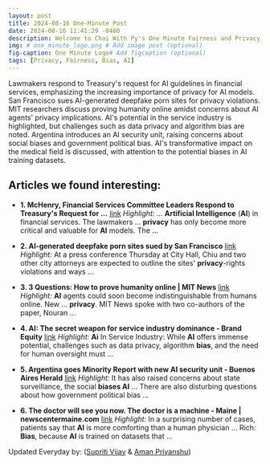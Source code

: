 ```yaml
---
layout: post
title: 2024-08-16 One-Minute Post
date: 2024-08-16 11:41:29 -0400
description: Welcome to Chai With Py's One Minute Fairness and Privacy, which aims to provide you the current happenings in the world of Fairness, Privacy, and AI.
img: # one_minute_logo.png # Add image post (optional)
fig-caption: One Minute Logo# Add figcaption (optional)
tags: [Privacy, Fairness, Bias, AI]
---
```


Lawmakers respond to Treasury's request for AI guidelines in financial services, emphasizing the increasing importance of privacy for AI models. San Francisco sues AI-generated deepfake porn sites for privacy violations. MIT researchers discuss proving humanity online amidst concerns about AI agents' privacy implications. AI's potential in the service industry is highlighted, but challenges such as data privacy and algorithm bias are noted. Argentina introduces an AI security unit, raising concerns about social biases and government political bias. AI's transformative impact on the medical field is discussed, with attention to the potential biases in AI training datasets.

## Articles we found interesting:

- **1. McHenry, Financial Services Committee Leaders Respond to Treasury&#39;s Request for ...** [link](https://financialservices.house.gov/news/documentsingle.aspx%3FDocumentID%3D409346)
_Highlight:_ ... <b>Artificial Intelligence</b> (<b>AI</b>) in financial services. The lawmakers ... <b>privacy</b> has only become more critical and valuable for <b>AI</b> models. The&nbsp;...

- **2. <b>AI</b>-generated deepfake porn sites sued by San Francisco** [link](https://sfstandard.com/2024/08/15/ai-generated-deepfake-porn-sites-sued-by-san-francisco/)
_Highlight:_ At a press conference Thursday at City Hall, Chiu and two other city attorneys are expected to outline the sites&#39; <b>privacy</b>-rights violations and ways&nbsp;...

- **3. 3 Questions: How to prove humanity online | MIT News** [link](https://news.mit.edu/2024/3-questions-proving-humanity-online-0816)
_Highlight:_ <b>AI</b> agents could soon become indistinguishable from humans online. New ... <b>privacy</b>. MIT News spoke with two co-authors of the paper, Nouran&nbsp;...

- **4. <b>AI</b>: The secret weapon for service industry dominance - Brand Equity** [link](https://brandequity.economictimes.indiatimes.com/news/digital/ai-the-secret-weapon-for-service-industry-dominance/112555249)
_Highlight:_ <b>Ai</b> In Service Industry: While <b>AI</b> offers immense potential, challenges such as data privacy, algorithm <b>bias</b>, and the need for human oversight must&nbsp;...

- **5. Argentina goes Minority Report with new <b>AI</b> security unit - Buenos Aires Herald** [link](https://buenosairesherald.com/business/tech/argentina-goes-minority-report-with-new-ai-security-unit)
_Highlight:_ It has also raised concerns about state surveillance, the social <b>biases AI</b> ... There are also disturbing questions about how government political bias&nbsp;...

- **6. The doctor will see you now. The doctor is a machine - Maine | newscentermaine.com** [link](https://www.newscentermaine.com/article/news/local/207/artificial-intelligence-is-transforming-the-medical-field-maine/97-06fc089b-4157-4705-abb0-1fc6d2349752)
_Highlight:_ In a surprising number of cases, patients say that <b>AI</b> is more comforting than a human physician ... Rich: <b>Bias</b>, because <b>AI</b> is trained on datasets that&nbsp;...


Updated Everyday by: (<a href="https://supritivijay.github.io/">Supriti Vijay</a> & <a href="https://amanpriyanshu.github.io/">Aman Priyanshu</a>)
